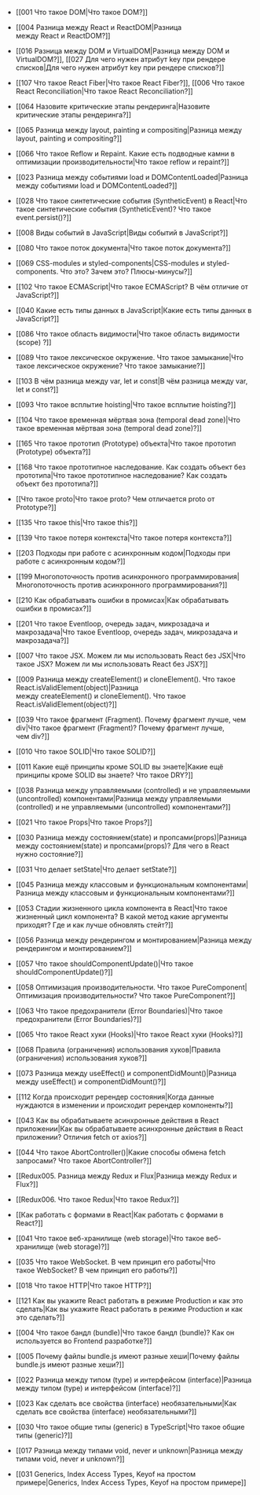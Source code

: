 * [[001 Что такое DOM|Что такое DOM?]]
* [[004 Разница между React и ReactDOM|Разница между React и ReactDOM?]]
* [[016 Разница между DOM и VirtualDOM|Разница между DOM и VirtualDOM?]], [[027 Для чего нужен атрибут key при рендере списков|Для чего нужен атрибут key при рендере списков?]]
* [[107 Что такое React Fiber|Что такое React Fiber?]], [[006 Что такое React Reconciliation|Что такое React Reconciliation?]] 
* [[064 Назовите критические этапы рендеринга|Назовите критические этапы рендеринга?]]
* [[065 Разница между layout, painting и compositing|Разница между layout, painting и compositing?]]
* [[066 Что такое Reflow и Repaint. Какие есть подводные камни в оптимизации производительности|Что такое reflow и repaint?]]
* [[023 Разница между событиями load и DOMContentLoaded|Разница между событиями load и DOMContentLoaded?]]

* [[028 Что такое синтетические события (SyntheticEvent) в React|Что такое синтетические события (SyntheticEvent)? Что такое event.persist()?]]
* [[008 Виды событий в JavaScript|Виды событий в JavaScript?]]

* [[080 Что такое поток документа|Что такое поток документа?]]
* [[069 CSS-modules и styled-components|CSS-modules и styled-components. Что это? Зачем это? Плюсы-минусы?]]

* [[102 Что такое ECMAScript|Что такое ECMAScript? В чём отличие от JavaScript?]]
* [[040 Какие есть типы данных в JavaScript|Какие есть типы данных в JavaScript?]]
* [[086 Что такое область видимости|Что такое область видимости (scope) ?]]
* [[089 Что такое лексическое окружение. Что такое замыкание|Что такое лексическое окружение? Что такое замыкание?]]

* [[103 В чём разница между var, let и const|В чём разница между var, let и const?]]
* [[093 Что такое всплытие hoisting|Что такое всплытие hoisting?]]
* [[104 Что такое временная мёртвая зона (temporal dead zone)|Что такое временная мёртвая зона (temporal dead zone)?]]

* [[165 Что такое прототип (Prototype) объекта|Что такое прототип (Prototype) объекта?]]
* [[168 Что такое прототипное наследование. Как создать объект без прототипа|Что такое прототипное наследование? Как создать объект без прототипа?]]
* [[Что такое proto|Что такое proto? Чем отличается proto от Prototype?]]

* [[135 Что такое this|Что такое this?]]
* [[139 Что такое потеря контекста|Что такое потеря контекста?]]

* [[203 Подходы при работе с асинхронным кодом|Подходы при работе с асинхронным кодом?]]
* [[199 Многопоточность против асинхронного программирования|Многопоточность против асинхронного программирования?]]
* [[210 Как обрабатывать ошибки в промисах|Как обрабатывать ошибки в промисах?]]

* [[201 Что такое Eventloop, очередь задач, микрозадача и макрозадача|Что такое Eventloop, очередь задач, микрозадача и макрозадача?]]

* [[007 Что такое JSX.  Можем ли мы использовать React без JSX|Что такое JSX?  Можем ли мы использовать React без JSX?]]
* [[009 Разница между createElement() и cloneElement(). Что такое React.isValidElement(object)|Разница между createElement() и cloneElement(). Что такое React.isValidElement(object)?]]
* [[039 Что такое фрагмент (Fragment). Почему фрагмент лучше, чем div|Что такое фрагмент (Fragment)? Почему фрагмент лучше, чем div?]]

* [[010 Что такое SOLID|Что такое SOLID?]]
* [[011 Какие ещё принципы кроме SOLID вы знаете|Какие ещё принципы кроме SOLID вы знаете? Что такое DRY?]]

* [[038 Разница между управляемыми (controlled) и не управляемыми (uncontrolled) компонентами|Разница между управляемыми (controlled) и не управляемыми (uncontrolled) компонентами?]]
* [[021 Что такое Props|Что такое Props?]]
* [[030 Разница между состоянием(state) и пропсами(props)|Разница между состоянием(state) и пропсами(props)? Для чего в React нужно состояние?]]
* [[031 Что делает setState|Что делает setState?]]

* [[045 Разница между классовым и функциональным компонентами|Разница между классовым и функциональным компонентами?]]
* [[053 Стадии жизненного цикла компонента в React|Что такое жизненный цикл компонента? В какой метод какие аргументы приходят? Где и как лучше обновлять стейт?]]
* [[056 Разница между рендерингом и монтированием|Разница между рендерингом и монтированием?]]
* [[057 Что такое shouldComponentUpdate()|Что такое shouldComponentUpdate()?]]
* [[058 Оптимизация производительности. Что такое PureComponent|Оптимизация производительности? Что такое PureComponent?]]
* [[063 Что такое предохранители (Error Boundaries)|Что такое предохранители (Error Boundaries)?]]

* [[065 Что такое React хуки (Hooks)|Что такое React хуки (Hooks)?]]
* [[068 Правила (ограничения) использования хуков|Правила (ограничения) использования хуков?]]
* [[073 Разница между useEffect() и componentDidMount()|Разница между useEffect() и componentDidMount()?]]

* [[112 Когда происходит ререндер состояния|Когда данные нуждаются в изменении и происходит ререндер компоненты?]]
* [[043 Как вы обрабатываете асинхронные действия в React приложении|Как вы обрабатываете асинхронные действия в React приложении? Отличия fetch от axios?]]
* [[044 Что такое AbortController()|Какие способы обмена fetch запросами? Что такое AbortController?]]

* [[Redux005. Разница между Redux и Flux|Разница между Redux и Flux?]]
* [[Redux006. Что такое Redux|Что такое Redux?]]

* [[Как работать с формами в React|Как работать с формами в React?]]
* [[041 Что такое веб-хранилище (web storage)|Что такое веб-хранилище (web storage)?]]
* [[035 Что такое WebSocket. В чем принцип его работы|Что такое WebSocket? В чем принцип его работы?]]
* [[018 Что такое HTTP|Что такое HTTP?]]

* [[121 Как вы укажите React работать в режиме Production и как это сделать|Как вы укажите React работать в режиме Production и как это сделать?]]
* [[004 Что такое бандл (bundle)|Что такое бандл (bundle)? Как он используется во Frontend разработке?]]
* [[005 Почему файлы bundle.js имеют разные хеши|Почему файлы bundle.js имеют разные хеши?]]

* [[022 Разница между типом (type) и интерфейсом (interface)|Разница между типом (type) и интерфейсом (interface)?]]
* [[023 Как сделать все свойства (interface) необязательными|Как сделать все свойства (interface) необязательными?]]
* [[030 Что такое общие типы (generic) в TypeScript|Что такое общие типы (generic)?]]
* [[017 Разница между типами void, never и unknown|Разница между типами void, never и unknown?]]
* [[031 Generics, Index Access Types, Keyof на простом примере|Generics, Index Access Types, Keyof на простом примере]]
